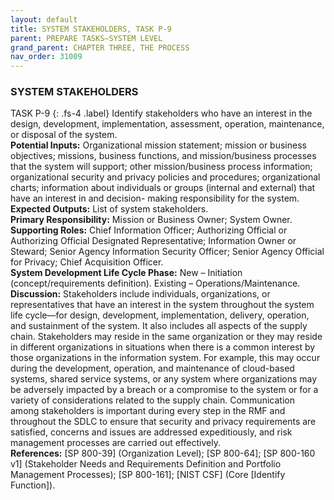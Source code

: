 ```yaml
---
layout: default
title: SYSTEM STAKEHOLDERS, TASK P-9 
parent: PREPARE TASKS—SYSTEM LEVEL 
grand_parent: CHAPTER THREE, THE PROCESS
nav_order: 31009
---
```


### SYSTEM STAKEHOLDERS 
TASK P-9 
{: .fs-4 .label}
Identify stakeholders who have an interest in the design, development, implementation, assessment, operation, maintenance, or disposal of the system.  
**Potential Inputs:** Organizational mission statement; mission or business objectives; missions, business functions, and mission/business processes that the system will support; other mission/business process information; organizational security and privacy policies and procedures; organizational charts; information about individuals or groups (internal and external) that have an interest in and decision- making responsibility for the system.  
**Expected Outputs:** List of system stakeholders.  
**Primary Responsibility:** Mission or Business Owner; System Owner.  
**Supporting Roles:** Chief Information Officer; Authorizing Official or Authorizing Official Designated Representative; Information Owner or Steward; Senior Agency Information Security Officer; Senior Agency Official for Privacy; Chief Acquisition Officer.  
**System Development Life Cycle Phase:** New – Initiation (concept/requirements definition). Existing – Operations/Maintenance.  
**Discussion:** Stakeholders include individuals, organizations, or representatives that have an interest in the system throughout the system life cycle—for design, development, implementation, delivery, operation, and sustainment of the system. It also includes all aspects of the supply chain. Stakeholders may reside in the same organization or they may reside in different organizations in situations when there is a common interest by those organizations in the information system. For example, this may occur during the development, operation, and maintenance of cloud-based systems, shared service systems, or any system where organizations may be adversely impacted by a breach or a compromise to the system or for a variety of considerations related to the supply chain. Communication among stakeholders is important during every step in the RMF and throughout the SDLC to ensure that security and privacy requirements are satisfied, concerns and issues are addressed expeditiously, and risk management processes are carried out effectively.  
**References:** [SP 800-39] (Organization Level); [SP 800-64]; [SP 800-160 v1] (Stakeholder Needs and Requirements Definition and Portfolio Management Processes); [SP 800-161]; [NIST CSF] (Core [Identify Function]).  
 
